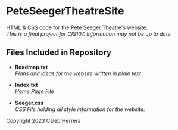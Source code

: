 # PeteSeegerTheatreSite

HTML & CSS code for the Pete Seeger Theatre's website.
<br><i>This is a final project for CIS107. Information may not be up to date.</i>

<h2><b>Files Included in Repository</b></h2>
<ul>
  <li><b>Roadmap.txt</b><br><i>Plans and ideas for the website written in plain text.</i></li>
</ul>
<ul>
  <li><b>Index.txt</b><br><i>Home Page File</i></li>
</ul>
<ul>
  <li><b>Seeger.css</b><br><i>CSS File holding all style information for the website.</i></li>
</ul>

Copyright 2023 Caleb Herrera

